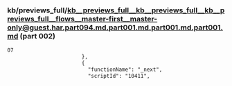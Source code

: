 ### kb/previews_full/kb__previews_full__kb__previews_full__kb__previews_full__flows__master-first__master-only@guest.har.part094.md.part001.md.part001.md.part001.md (part 002)

```md
07
                        },
                        {
                          "functionName": "_next",
                          "scriptId": "10411",
```

```
